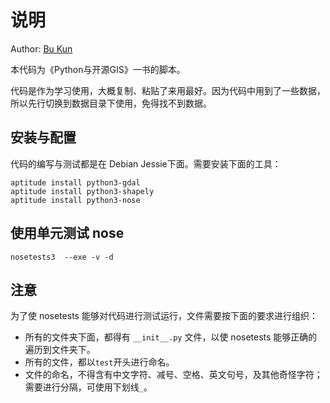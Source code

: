 # 说明

Author: [Bu Kun](http://www.osgeo.cn)

本代码为《Python与开源GIS》一书的脚本。

代码是作为学习使用，大概复制、粘贴了来用最好。因为代码中用到了一些数据，所以先行切换到数据目录下使用，免得找不到数据。

## 安装与配置

代码的编写与测试都是在 Debian Jessie下面。需要安装下面的工具：

    aptitude install python3-gdal
    aptitude install python3-shapely
    aptitude install python3-nose


## 使用单元测试 nose


    nosetests3  --exe -v -d

## 注意
为了使 nosetests 能够对代码进行测试运行，文件需要按下面的要求进行组织：

* 所有的文件夹下面，都得有 `__init__.py` 文件，以使 nosetests 能够正确的遍历到文件夹下。
* 所有的文件，都以`test`开头进行命名。
* 文件的命名，不得含有中文字符、减号、空格、英文句号，及其他奇怪字符；需要进行分隔，可使用下划线`_`。
